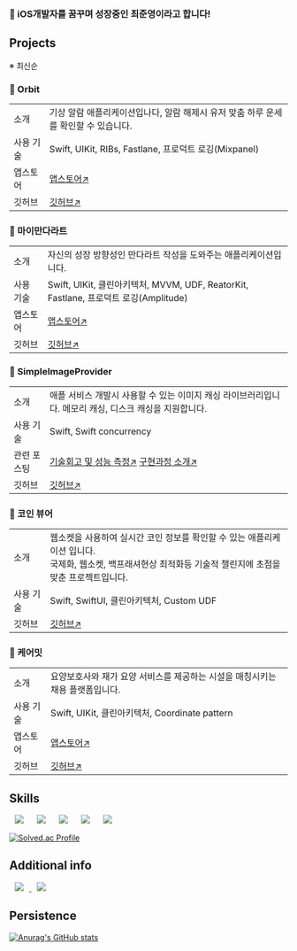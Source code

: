 ### 👋 iOS개발자를 꿈꾸며 성장중인 최준영이라고 합니다!

## Projects

※ 최신순

### 📌 Orbit
<table>
  <tr>
      <td> 
        <d>소개</d> 
      </td>
      <td> 
        <d>기상 알람 애플리케이션입나다, 알람 해제시 유저 맞춤 하루 운세를 확인할 수 있습니다.</d> 
      </td>
  </tr>
  <tr>
      <td> 
        <d>사용 기술</d> 
      </td>
      <td> 
        <d>Swift, UIKit, RIBs, Fastlane, 프로덕트 로깅(Mixpanel)</d> 
      </td>
  </tr>
  <tr>
      <td> 
        <d>앱스토어</d> 
      </td>
      <td> 
        <a href="https://apps.apple.com/kr/app/orbit-%EC%98%A4%EB%A5%B4%EB%B9%84-%EC%95%8C%EB%9E%8C-%EA%B8%B0%EC%83%81%EC%95%8C%EB%9E%8C-%EC%9A%B4%EC%84%B8/id6741705831">앱스토어↗️</a> 
      </td>
  </tr>
  <tr>
      <td> 
        <d>깃허브</d> 
      </td>
      <td> 
        <a href="https://github.com/YAPP-Github/25th-App-Team-1-iOS">깃허브↗️</a> 
      </td>
  </tr>
</table>

### 📌 마이만다라트
<table>
  <tr>
      <td> 
        <d>소개</d> 
      </td>
      <td> 
        <d>자신의 성장 방향성인 만다라트 작성을 도와주는 애플리케이션입니다.</d> 
      </td>
  </tr>
  <tr>
      <td> 
        <d>사용 기술</d> 
      </td>
      <td> 
        <d>Swift, UIKit, 클린아키텍처, MVVM, UDF, ReatorKit, Fastlane, 프로덕트 로깅(Amplitude)</d> 
      </td>
  </tr>
  <tr>
      <td> 
        <d>앱스토어</d> 
      </td>
      <td> 
        <a href="https://apps.apple.com/kr/app/%EB%A7%88%EC%9D%B4%EB%A7%8C%EB%8B%A4%EB%9D%BC%ED%8A%B8/id6740050518">앱스토어↗️</a> 
      </td>
  </tr>
  <tr>
      <td> 
        <d>깃허브</d> 
      </td>
      <td> 
        <a href="https://github.com/J0onYEong/MyMandalart">깃허브↗️</a> 
      </td>
  </tr>
</table>

### 📌 SimpleImageProvider
<table>
  <tr>
      <td> 
        <d>소개</d> 
      </td>
      <td> 
        <d>애플 서비스 개발시 사용할 수 있는 이미지 캐싱 라이브러리입니다. 메모리 캐싱, 디스크 캐싱을 지원합니다.</d> 
      </td>
  </tr>
  <tr>
      <td> 
        <d>사용 기술</d> 
      </td>
      <td> 
        <d>Swift, Swift concurrency</d> 
      </td>
  </tr>
  <tr>
      <td> 
        <d>관련 포스팅</d> 
      </td>
      <td> 
        <a href="https://ios-adventure-with-aphelios.tistory.com/39">기술회고 및 성능 측정↗️</a> 
        <a href="https://ios-adventure-with-aphelios.tistory.com/35">구현과정 소개↗️</a> 
      </td>
  </tr>
  <tr>
      <td> 
        <d>깃허브</d> 
      </td>
      <td> 
        <a href="https://github.com/J0onYEong/SimpleImageProvider">깃허브↗️</a> 
      </td>
  </tr>
</table>

### 📌 코인 뷰어
<table>
  <tr>
      <td> 
        <d>소개</d> 
      </td>
      <td> 
        <d>웹소켓을 사용하여 실시간 코인 정보를 확인할 수 있는 애플리케이션 입니다.<br>국제화, 웹소켓, 백프래셔현상 최적화등 기술적 챌린지에 초점을 맞춘 프로젝트입니다.</d> 
      </td>
  </tr>
  <tr>
      <td> 
        <d>사용 기술</d> 
      </td>
      <td> 
        <d>Swift, SwiftUI, 클린아키텍처, Custom UDF</d> 
      </td>
  </tr>
  <tr>
      <td> 
        <d>깃허브</d> 
      </td>
      <td> 
        <a href="https://github.com/SW-Maestro-OSS/soma-coin-viewer-ios">깃허브↗️</a> 
      </td>
  </tr>
</table>

### 📌 케어밋
<table>
  <tr>
      <td> 
        <d>소개</d> 
      </td>
      <td> 
        <d>요양보호사와 재가 요양 서비스를 제공하는 시설을 매칭시키는 채용 플랫폼입니다.</d> 
      </td>
  </tr>
  <tr>
      <td> 
        <d>사용 기술</d> 
      </td>
      <td> 
        <d>Swift, UIKit, 클린아키텍처, Coordinate pattern</d> 
      </td>
  </tr>
  <tr>
      <td> 
        <d>앱스토어</d> 
      </td>
      <td> 
        <a href="https://apps.apple.com/kr/app/%EC%BC%80%EC%96%B4%EB%B0%8B/id6670529341">앱스토어↗️</a> 
      </td>
  </tr>
  <tr>
      <td> 
        <d>깃허브</d> 
      </td>
      <td> 
        <a href="https://github.com/3IDLES/idle-iOS">깃허브↗️</a> 
      </td>
  </tr>
</table>

## Skills

<img src="https://img.shields.io/badge/Swift-F05138?style=flat&logo=Swift&logoColor=white" style="height : auto; margin-left : 10px; margin-right : 10px;"/> <img src="https://img.shields.io/badge/SwiftUI-0094F5?style=flat&logo=Swift&logoColor=white" style="height : auto; margin-left : 10px; margin-right : 10px;"/> <img src="https://img.shields.io/badge/UIKit-FF9E0F?style=flat&logo=Swift&logoColor=white" style="height : auto; margin-left : 10px; margin-right : 10px;"/> <img src="https://img.shields.io/badge/C++-00599C?style=flat&logo=cplusplus&logoColor=white" style="height : auto; margin-left : 10px; margin-right : 10px;"/> <img src="https://img.shields.io/badge/Python-3776AB?style=flat&logo=python&logoColor=white" style="height : auto; margin-left : 10px; margin-right : 10px;"/>

[![Solved.ac Profile](http://mazassumnida.wtf/api/v2/generate_badge?boj=cjy0005)](https://solved.ac/cjy0005/)

## Additional info

<a href="https://ios-adventure-with-aphelios.tistory.com/">
  <img src="https://img.shields.io/badge/Tistory-F36D5D?style=flat&logo=tistory&logoColor=black" style="height : auto; margin-left : 10px; margin-right : 10px;"/>
</a>

<a href="https://flying-alyssum-be6.notion.site/Junios-s-second-brain-018c0dabe407401ab9744ba0f57fc953?pvs=4">
  <img src="https://img.shields.io/badge/Junios's second brain-FFFFFF?style=flat&logo=notion&logoColor=black" style="height : auto; margin-left : 10px; margin-right : 10px;"/>
</a>

## Persistence
[![Anurag's GitHub stats](https://github-readme-stats.vercel.app/api?username=J0onYEOng)](https://github.com/anuraghazra/github-readme-stats)
